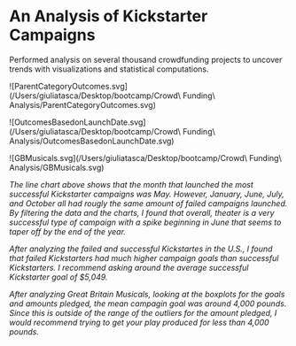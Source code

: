 # An Analysis of Kickstarter Campaigns
Performed analysis on several thousand crowdfunding projects to uncover trends with visualizations and statistical computations. 


![ParentCategoryOutcomes.svg](/Users/giuliatasca/Desktop/bootcamp/Crowd\ Funding\ Analysis/ParentCategoryOutcomes.svg)

![OutcomesBasedonLaunchDate.svg](/Users/giuliatasca/Desktop/bootcamp/Crowd\ Funding\ Analysis/OutcomesBasedonLaunchDate.svg)

![GBMusicals.svg](/Users/giuliatasca/Desktop/bootcamp/Crowd\ Funding\ Analysis/GBMusicals.svg)

*The line chart above shows that the month that launched the most successful Kickstarter campaigns was May. However, January, June, July, and October all had rougly the same amount of failed campaigns launched. By filtering the data and the charts, I found that overall, theater is a very successful type of campaign with a spike beginning in June that seems to taper off by the end of the year.*

*After analyzing the failed and successful Kickstartes in the U.S., I found that failed Kickstarters had much higher campaign goals than successful Kickstarters. I recommend asking around the average successful Kickstarter goal of $5,049.*

*After analyzing Great Britain Musicals, looking at the boxplots for the goals and amounts pledged, the mean campagin goal was around 4,000 pounds. Since this is outside of the range of the outliers for the amount pledged, I would recommend trying to get your play produced for less than 4,000 pounds.*  



